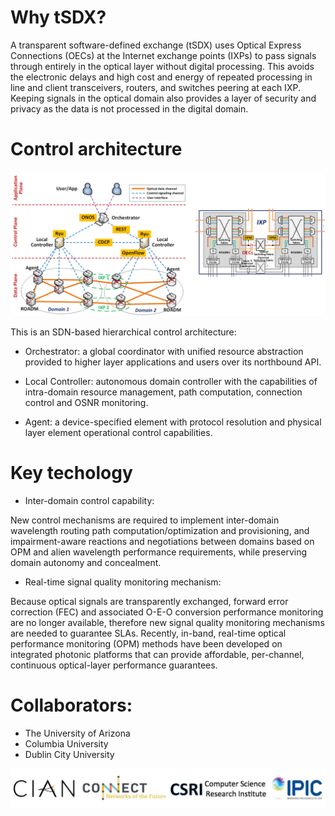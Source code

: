 # Why tSDX?

A transparent software-defined exchange (tSDX) uses Optical Express Connections (OECs) at the Internet exchange points (IXPs) to pass signals through entirely in the optical layer without digital processing. This avoids the electronic delays and high cost and energy of repeated processing in line and client transceivers, routers, and switches peering at each IXP. Keeping signals in the optical domain also provides a layer of security and privacy as the data is not processed in the digital domain.

# Control architecture 

![](image/architecture.png)

This is an SDN-based hierarchical control architecture:

- Orchestrator: a global coordinator with unified resource abstraction provided to higher layer applications and users over its northbound API.

- Local Controller: autonomous domain controller with the capabilities of intra-domain resource management, path computation, connection control and OSNR monitoring.

- Agent: a device-specified element with protocol resolution and physical layer element operational control capabilities.

# Key techology

- Inter-domain control capability:

New control mechanisms are required to implement inter-domain wavelength routing path computation/optimization and provisioning, and impairment-aware reactions and negotiations between domains based on OPM and alien wavelength performance requirements, while preserving domain autonomy and concealment. 

- Real-time signal quality monitoring mechanism:

Because optical signals are transparently exchanged, forward error correction (FEC) and associated O-E-O conversion performance monitoring are no longer available, therefore new signal quality monitoring mechanisms are needed to guarantee SLAs. Recently, in-band, real-time optical performance monitoring (OPM) methods have been developed on integrated photonic platforms that can provide affordable, per-channel, continuous optical-layer performance guarantees.

# Collaborators:

- The University of Arizona
- Columbia University
- Dublin City University






![](image/logo.png)

